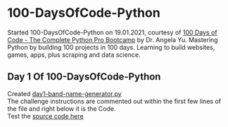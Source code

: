 # 100-DaysOfCode-Python
Started 100-DaysOfCode-Python on 19.01.2021, courtesy of [100 Days of Code - The Complete Python Pro Bootcamp](https://www.udemy.com/course/100-days-of-code/) by Dr. Angela Yu. Mastering Python by building 100 projects in 100 days. Learning to build websites, games, apps, plus scraping and data science.

## Day 1 Of 100-DaysOfCode-Python
Created [day1-band-name-generator.py](https://github.com/Teresia-Kirungo/100-DaysOfCode-Python/blob/main/day1-band-name-generator.py) <br>
The challenge instructions are commented out within the first few lines of the file and right below it is the Code.<br>
Test the [source code here](https://repl.it/@terrykirungo/band-name-generator-start#main.py)
